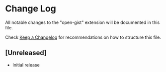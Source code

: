 # Change Log

All notable changes to the "open-gist" extension will be documented in this file.

Check [Keep a Changelog](http://keepachangelog.com/) for recommendations on how to structure this file.

## [Unreleased]

- Initial release